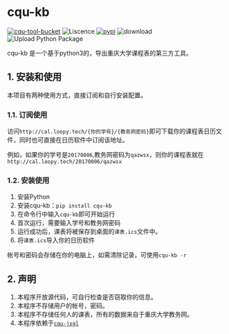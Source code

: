 # cqu-kb

[![cqu-tool-bucket](https://img.shields.io/badge/CQU-%E9%87%8D%E5%BA%86%E5%A4%A7%E5%AD%A6%E5%85%A8%E5%AE%B6%E6%A1%B6%E8%AE%A1%E5%88%92-blue)](https://github.com/topics/cqu-tool-bucket)
![Liscence](https://img.shields.io/github/license/CQU-AI/cqu-kb)
[![pypi](https://img.shields.io/pypi/v/cqu-kb)](https://pypi.org/project/cqu-kb/)
![download](https://pepy.tech/badge/cqu-kb)
![Upload Python Package](https://github.com/CQU-AI/cqu-kb/workflows/Upload%20Python%20Package/badge.svg)

cqu-kb 是一个基于python3的，导出重庆大学课程表的第三方工具。


## 1. 安装和使用

本项目有两种使用方式，直接订阅和自行安装配置。

### 1.1. 订阅使用

访问`http://cal.loopy.tech/{你的学号}/{教务网密码}`即可下载你的课程表日历文件，同时也可直接在日历软件中订阅该地址。

例如，如果你的学号是`20170006`,教务网密码为`qazwsx`，则你的课程表就在`http://cal.loopy.tech/20170006/qazwsx`


### 1.2. 安装使用

1. 安装Python
2. 安装cqu-kb：`pip install cqu-kb`
3. 在命令行中输入`cqu-kb`即可开始运行
4. 首次运行，需要输入学号和教务网密码
5. 运行成功后，课表将被保存到桌面的`课表.ics`文件中。
6. 将`课表.ics`导入你的日历软件

帐号和密码会存储在你的电脑上，如需清除记录，可使用`cqu-kb -r`

## 2. 声明

1. 本程序开放源代码，可自行检查是否窃取你的信息。
2. 本程序不存储用户的帐号，密码。
3. 本程序不存储任何人的课表，所有的数据来自于重庆大学教务网。
4. 本程序依赖于[`cqu-jxgl`](https://github.com/CQU-AI/cqu-jxgl)
